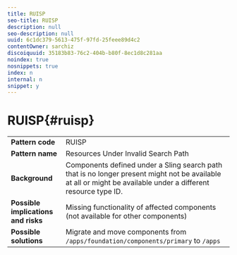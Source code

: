 ```yaml
---
title: RUISP
seo-title: RUISP
description: null
seo-description: null
uuid: 6c1dc379-5613-475f-97fd-25feee89d4c2
contentOwner: sarchiz
discoiquuid: 35183b83-76c2-404b-b80f-8ec1d8c281aa
noindex: true
nosnippets: true
index: n
internal: n
snippet: y
---
```


# RUISP{#ruisp}

<table>
 <tbody>
  <tr>
   <td><strong>Pattern code</strong></td>
   <td>RUISP</td>
  </tr>
  <tr>
   <td><strong>Pattern name</strong></td>
   <td>Resources Under Invalid Search Path</td>
  </tr>
  <tr>
   <td><strong>Background</strong></td>
   <td>Components defined under a Sling search path that is no longer present might not be available at all or might be available under a different resource type ID.<br /> </td>
  </tr>
  <tr>
   <td><strong>Possible implications and risks</strong></td>
   <td>Missing functionality of affected components (not available for other components)</td>
  </tr>
  <tr>
   <td><strong>Possible solutions</strong></td>
   <td>Migrate and move components from <code>/apps/foundation/components/primary</code> to <code>/apps</code></td>
  </tr>
 </tbody>
</table>

